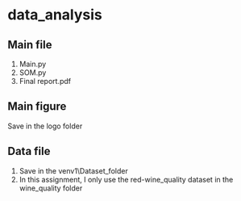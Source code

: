 # data_analysis
## Main file
1. Main.py
2. SOM.py
3. Final report.pdf
## Main figure
Save in the logo folder
## Data file
1. Save in the venv1\Dataset_folder
2. In this assignment, I only use the red-wine_quality dataset in the  wine_quality folder
